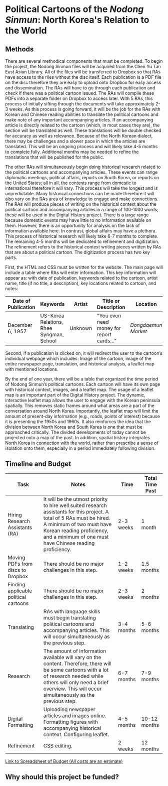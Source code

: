 # Political Cartoons of the *Nodong Sinmun*: North Korea's Relation to the World

<h2>Methods</h2>

There are several methodical components that must be completed. To begin the project, the Nodong Sinmun files will be acquired from the Chen Yu Tan East Asian Library. All of the files will be transferred to Dropbox so that RAs have access to the riles without the disc itself. Each publication is a PDF file on the disc therefore they are easy to upload onto Dropbox for easy access and dissemination. The RAs will have to go through each publication and check if there was a political cartoon issued. The RAs will compile these PDFs into a separate folder on Dropbox to access later. With 5 RAs, this process of initially sifting through the documents will take approximately 2-3 weeks. As this process is going forward, it will be the job for the RAs with Korean and Chinese reading abilities to translate the political cartoons and make note of any important accompanying articles. If an accompanying article is directly related to the cartoon (which, in most cases they are), the section will be translated as well. These translations will be double checked for accuracy as well as relevance. Because of the North Korean dialect, there may be challenges and a slower pace in which the articles are translated. This will be an ongoing process and will likely take 4-5 months to complete fully. Additional months may be needed to refine the translations that will be published for the public.

The other RAs will simultaneously begin doing historical research related to the political cartoons and accompanying articles. These events can range diplomatic meetings, political affairs, reports on South Korea, or reports on the United States; all in all, the contents range from domestic to international therefore it will vary. This process will take the longest and is unpredictable. Many historical connections can be made therefore it will also vary on the RAs area of knowledge to engage and make connections. The RAs will produce pieces of writing on the historical context about the political cartoon and accompanying articles in a range of 100-1000 words; these will be used in the Digital History project. There is a large range because domestic events may have little to no information available on them. However, there is an opportunity for analysis on the lack of information available here. In contrast, global affairs may have a plethora. This process of historical research will likely take 6-7 months to complete. 
The remaining 4-5 months will be dedicated to refinement and digitization. The refinement refers to the historical context writing pieces written by RAs that are about a political cartoon. The digitization process has two key parts. 

First, the HTML and CSS must be written for the website. The main page will include a table where RAs will enter information. This key information will appear as:
with date of publication, keywords related to the cartoon, artist name, title (if no title, a description), key locations related to cartoon, and notes:

| Date of Publication | Keywords                                 | Artist  | Title or Description                      | Location            | Notes                                        | Link |
|---------------------|------------------------------------------|---------|-------------------------------------------|---------------------|----------------------------------------------|------|
| December 6, 1957    | US-Korea Relations, Rhee Syngman, School | Unknown | "You even need money for report cards..." | *Dongdaemun Market* | Accompanying article criticizes Rhee Syngman | Here |


Second, if a publication is clicked on, it will redirect the user to the cartoon’s individual webpage which includes: Image of the cartoon, image of the entire newspaper page, translation, and historical analysis, a leaflet map with mentioned locations.


By the end of one year, there will be a table that organized the time period of Nodong Sinmun’s political cartoons. Each cartoon will have its own page with historical context, images, and a leaflet map. The usage of a leaflet map is an important part of the Digital History project. The dynamic, interactive leaflet map allows the user to engage with the Korean peninsula spatially. This removes static frames around what areas are a part of the conversation around North Korea. Importantly, the leaflet map will limit the amount of present-day information (e.g., roads, points of interest) because it is presenting the 1950s and 1960s. It also reinforces the idea that the division between North Korea and South Korea is one that must be approached critically. The divided developments of today cannot be projected onto a map of the past. In addition, spatial history integrates North Korea in connection with the world, rather than prescribe a sense of isolation onto them, especially in a period immediately following division. 


<h2>Timeline and Budget</h2>

| Task                                  | Notes                                                                                                                                                                                                                                       | Time       | Total Time Past |
|---------------------------------------|---------------------------------------------------------------------------------------------------------------------------------------------------------------------------------------------------------------------------------------------|------------|-----------------|
| Hiring Research Assistants (RA)       | It will be the utmost priority to hire well suited research assistants for this project. A total of 5 RAs must be hired. A minimum of two must have Korean reading proficiency, and a minimum of one must have Chinese reading proficiency. | 2-3 weeks  | 1 month         |
| Moving PDFs from discs to Dropbox     | There should be no major challenges in this step.                                                                                                                                                                                           | 1-2 weeks  | 1.5 months      |
| Finding applicable political cartoons | There should be no major challenges in this step.                                                                                                                                                                                           | 2-3 weeks  | 2 months        |
| Translating                           | RAs with language skills must begin translating political cartoons and accompanying articles. This will occur simultaneously as the previous step.                                                                                          | 3-4 months | 5-6 months      |
| Research                              | The amount of information available will vary on the content. Therefore, there will be some cartoons with a lot of research needed while others will only need a brief overview. This will occur simultaneously as the previous step.       | 6-7 months | 7-9 months      |
| Digital Formatting                    | Uploading newspaper articles and images online. Formatting figures with accompanying historical context. Configuring leaflet.                                                                                                               | 4-5 months | 10-12 months    |
| Refinement                            | CSS editing.                                                                                                                                                                                                                                | 2 weeks    | 12 months       |

<a href="https://docs.google.com/spreadsheets/d/1_tizjoyZBhBofgn5tRAt5FFTjNbn7i37sfD9jtKSgm4/edit?usp=sharing">Link to Spreadsheet of Budget (All costs are an estimate) </a>


<h2>Why should this project be funded?</h2>